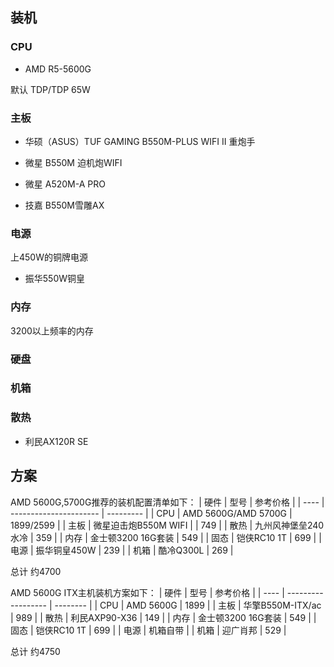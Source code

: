 <!--
 * @Description: 
 * @Version: 1.0
 * @Author: DaLao
 * @Email: dalao_li@163.com
 * @Date: 2022-01-15 07:29:31
 * @LastEditors: dalao
 * @LastEditTime: 2022-04-05 15:02:48
-->


## 装机


### CPU

- AMD R5-5600G

默认 TDP/TDP 65W



### 主板

- 华硕（ASUS）TUF GAMING B550M-PLUS WIFI II 重炮手
  
- 微星 B550M 迫机炮WIFI

- 微星 A520M-A PRO
  
- 技嘉 B550M雪雕AX


### 电源

上450W的铜牌电源

- 振华550W铜皇


### 内存

3200以上频率的内存

### 硬盘


### 机箱


### 散热

- 利民AX120R SE


## 方案


AMD 5600G,5700G推荐的装机配置清单如下：
| 硬件 | 型号                   | 参考价格  |
| ---- | ---------------------- | --------- |
| CPU  | AMD    5600G/AMD 5700G | 1899/2599 |
| 主板 | 微星迫击炮B550M WIFI   |           | 749 |
| 散热 | 九州风神堡垒240水冷    | 359       |
| 内存 | 金士顿3200 16G套装     | 549       |
| 固态 | 铠侠RC10 1T            | 699       |
| 电源 | 振华铜皇450W           | 239       |
| 机箱 | 酷冷Q300L              | 269       |

总计		约4700


AMD 5600G ITX主机装机方案如下：
| 硬件 | 型号               | 参考价格 |
| ---- | ------------------ | -------- |
| CPU  | AMD 5600G          | 1899     |
| 主板 | 华擎B550M-ITX/ac   | 989      |
| 散热 | 利民AXP90-X36      | 149      |
| 内存 | 金士顿3200 16G套装 | 549      |
| 固态 | 铠侠RC10 1T        | 699      |
| 电源 | 机箱自带           |
| 机箱 | 迎广肖邦           | 529      |

总计		约4750
